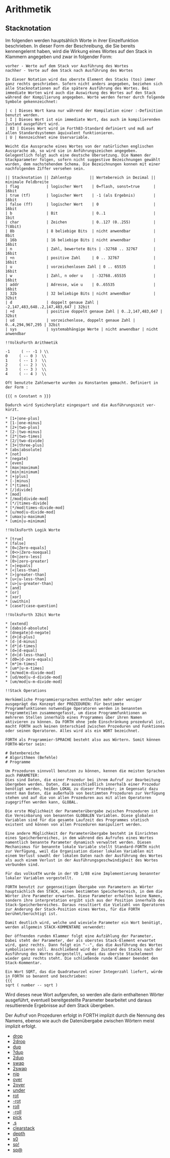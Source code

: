 # Arithmetik  
  
  
## Stacknotation  
  
Im folgenden werden hauptsählich Worte in ihrer Einzelfunktion beschrieben. In dieser Form der Beschreibung, die Sie bereits kennengelernt haben, wird die Wirkung eines Wortes auf den Stack in Klammern angegeben und zwar in folgender Form:  
  
```
vorher - Werte auf dem Stack vor Ausführung des Wortes
nachher - Verte auf dem Stack nach Ausführung des Wortes

In dieser Notation wird das oberste Element des Stacks (tos) immer ganz rechts geschrieben. Sofern nicht anders angegeben, beziehen sich alle Stacknotationen auf die spätere Ausführung des Wortes. Bei immediate Worten wird auch die Auswirkung des Wortes auf den Stack während der Kompilierung angegeben. Worte werden ferner durch folgende Symbole gekennzeichnet:

| c | Dieses Wort kana nur während der Kompilation einer :-Definition benutzt werden.
| I | Dieses Wort ist ein immediate Wort, das auch im kompilierenden Zustand ausgeführt wird.
| 83 | Dieses Wort wird im Forth83-Standard definiert und muß auf allen Standardsystemen äquivalent funktionieren.
| U | Kennzeichnet eine Uservariable.

Weicht die Aussprache eines Wortes von der natürlichen englischen Aussprache ab, so wird sie in Anführungszeichen angegeben. Gelegentlich folgt auch eine deutsche Übersetzung. Die Namen der Stackparameter folgen, sofern nicht suggestive Bezeichnungen ge­wählt wurden, dem nachstehendem Schema. Die Bezeichnungen konnen mit einer nachfolgenden Ziffer versehen sein.

|| Stacknotation || Zahlentyp        || Wertebereich in Dezimal || minimale Feldbreite
| flag            | logischer Wert    | 0=flash, sonst=true      | 16bit
| true (tf)       | logischer Wert    | -1 (als Ergebnis)        | 16bit
| false (ff)      | logischer Wert    | 0                        | 16bit
| b               | Bit               | 0..1                     | 1bit
| char            | Zeichen           | 0..127 (0..255)          | 7(8bit)
| 8b              | 8 beliebige Bits  | nicht anwendbar          | 8bit
| 16b             | 16 beliebige Bits | nicht anwendbar          | 16bit
| n               | Zahl, bewertete Bits | -32768 .. 32767       | 16bit
| +n              | positive Zahl     | 0 .. 32767               | 16bit
| u               | vorzeichenlosen Zahl | 0 .. 65535            | 16bit
| w               | Zahl, n oder u    | -32768..65535            | 16bit
| addr            | Adresse, wie u    | 0..65535                 | 16bit
| 32b             | 32 beliebige Bits | nicht anwendbar          | 32bit
| d               | doppelt genaue Zahl | -2,147,483,648..2,147,483,647 | 32bit
| +d              | positive doppelt genaue Zahl | 0..2,147,483,647 | 32bit
| ud              | vorzeichenlose, doppelt genaue Zahl | 0..4,294,967,295 | 32bit
| sys             | systemabhängige Werte | nicht anwendbar | nicht anwendbar

!!VolksForth Arithmetik

-1     ( -- -1 ) \\
0     ( -- 0 )  \\
1     ( -- 1 )  \\
2     ( -- 2 )  \\
3     ( -- 3 )  \\
4     ( -- 4 )  \\

Oft benutzte Zahlenwerte wurden zu Konstanten gemacht. Definiert in der Form :

{{{ n Constant n }}}

Dadurch	wird Syeicherplatz eingespart und die Ausführungszeit ver­kürzt.

* [1+|one-plus]
* [1-|one-minus]
* [2+|two-plus]
* [2-|two-minus]
* [2*|two-times]
* [2/|two-divide]
* [3+|three-plus]
* [abs|absolute]
* [not]
* [negate]
* [even]
* [max|maximum]
* [min|minimum]
* [+|plus]
* [-|minus]
* [*|times]
* [/|divide]
* [mod]
* [/mod|divide-mod]
* [*/|times-divide]
* [*/mod|times-divide-mod]
* [u/mod|u-divide-mod]
* [umax|u-maximum]
* [umin|u-minimum]

!!VolksForth Logik Worte

* [true]
* [false]
* [0=|Zero-equals]
* [0<>|Zero-noequal]
* [0<|zero-less]
* [0>|zero-greater]
* [=|equals]
* [<|less-than]
* [>|greater-than]
* [u<|u-less-than]
* [u>|u-greater-than]
* [and]
* [or]
* [xor]
* [uwithin]
* [case?|case-question]

!!VolksForth 32bit Worte

* [extend]
* [dabs|d-absolute]
* [dnegate|d-negate]
* [d+|d-plus]
* [d-|d-minus]
* [d*|d-times]
* [d=|d-equal]
* [d<|d-less-than]
* [d0=|d-zero-equals]
* [m*|m-times]
* [um*|u-m-times]
* [m/mod|m-divide-mod]
* [ud/mod|u-d-divide-mod]
* [um/mod|u-m-divide-mod]

!!Stack Operations

Herkömmliche Programmiersprachen enthalten mehr oder weniger ausgeprägt das Konzept der PROZEDUREN: Für bestimmte Programmfunktionen notwendige Operatoren werden in benannten Programmteilen zusammengefasst, um diese Programmfunktionen an mehreren Stellen innerhalb eines Programmes über ihren Namen aktivieren zu können. Da FORTH ohne jede Einschränkung prozedural ist, macht FORTH auch keinen Unterschied zwischen Prozeduren und Funktionen oder seinen Operatoren. Alles wird als ein WORT bezeichnet.

FORTH als Programmier-SPRACHE besteht also aus Wörtern. Somit können FORTH-Wörter sein:

# Datenbereiche 
# Algorithmen (Befehle) 
# Programme

Um Prozeduren sinnvoll benutzen zu können, kennen die meisten Sprachen auch PARAMETER:
Dies sind Daten, die einer Prozedur bei ihrem Aufruf zur Bearbeitung übergeben werden. Daten, die ausschließlich innerhalb einer Prozedur benötigt werden, heißen LOKAL zu dieser Prozedur; im Gegensatz dazu nennt man Daten, die außerhalb von bestimmten Prozeduren zur Verfügung stehen und auf die von allen Prozeduren aus mit allen Operatoren zugegriffen werden kann, GLOBAL.

Die erste Möglichkeit der Parameterübergabe zwischen Prozeduren ist die Vereinbarung von benannten GLOBALEN Variablen. Diese globalen Variablen sind für die gesamte Laufzeit des Programmes statisch existent und können von allen Proze­duren manipuliert werden.

Eine andere Möglichkeit der Parameterübergabe besteht im Einrichten eines Spei­cherbereiches, in dem während des Aufrufes eines Wortes namentlich benannte Parameter dynamisch verwaltet werden. Diesen Mechanismus für benannte lokale Variable stellt Standard-FORTH nicht zur Verfügung, weil die Organisation dieser lokalen Variablen mit einem Verlust sowohl der lokalen Daten nach der Ausführung des Wortes als auch einem Verlust in der Ausführungsgeschwindigkeit des Wortes verbunden sind.

Für das volks4TH wurde in der VD 1/88 eine Implementierung benannter lokaler Variablen vorgestellt.

FORTH benutzt zur gegenseitigen Übergabe von Parametern an Wörter hauptsächlich den STACK, einen bestimmten Speicherbereich, in dem die Wörter ihre Parameter er­warten. Diese Parameter erhalten keine Namen, sondern ihre interpretation ergibt sich aus der Position innerhalb des Stack-Speicherbereiches. Daraus resultiert die Vielzahl von Operatoren zur Anderung der Stack-Position eines Wertes, für die FORTH berühmt/berüchtigt ist.

Damit deutlich wird, welche und wieviele Parameter ein Wort benötigt, werden all­gemein STACK-KOMMENTARE verwendet:

Der öffnenden runden Klammer folgt eine Aufzählung der Parameter. Dabei steht der Parameter, der als oberstes Stack-Element erwartet wird, ganz rechts. Dann folgt ein "--", das die Ausführung des Wortes symbolisieren soll. Anschließend wird der Zustand des Stacks nach der Ausführung des Wortes dargestellt, wobei das oberste Stackelement wieder ganz rechts steht. Die schließende runde Klammer beendet den Stack-Kommentar.

Ein Wort SQRT, das die Quadratwurzel einer Integerzahl liefert, würde in FORTH so benannt und beschrieben:
{{{
sqrt ( number -- sqrt )
```
  
Wird dieses neue Wort aufgerufen, so werden alle darin enthaltenen Wörter ausgeführt, eventuell bereitgestellte Parameter bearbeitet und daraus resultierende Ergebnisse auf dem Stack übergeben.  
  
Der Aufruf von Prozeduren erfolgt in FORTH implizit durch die Nennung des Namens, ebenso wie auch die Datenübergabe zwischen Wörtern meist implizit erfolgt.  
  
  
- [drop](../drop/index.md)  
- [2drop](../two-drop/index.md)  
- [dup](../dup/index.md)  
- [?dup](../question-dup/index.md)  
- [2dup](../two-dup/index.md)  
- [swap](../swap/index.md)  
- [2swap](../two-swap/index.md)  
- [nip](../nip/index.md)  
- [over](../over/index.md)  
- [2over](../two-over/index.md)  
- [under](../under/index.md)  
- [rot](../rot/index.md)  
- [-rot](../minus-rot/index.md)  
- [roll](../roll/index.md)  
- [-roll](../minus-roll/index.md)  
- [pick](../pick/index.md)  
- [.s](../dos-s/index.md)  
- [clearstack](../clearstack/index.md)  
- [depth](../depth/index.md)  
- [s0](../s-zero/index.md)  
- [sp!](../s-p-store/index.md)  
- [sp@](../s-p-fetch/index.md)  
